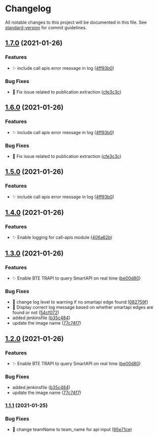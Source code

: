 # Changelog

All notable changes to this project will be documented in this file. See [standard-version](https://github.com/conventional-changelog/standard-version) for commit guidelines.

## [1.7.0](https://github.com/mokkapps/changelog-generator-demo/compare/v1.4.0...v1.7.0) (2021-01-26)


### Features

* :sparkles: include call apis error message in log ([4ff93b0](https://github.com/mokkapps/changelog-generator-demo/commits/4ff93b0362b31c06927e489bfd8a442b015d4bd3))


### Bug Fixes

* :bug: Fix issue related to publication extraction ([cfe3c3c](https://github.com/mokkapps/changelog-generator-demo/commits/cfe3c3c0366eef8962dccd8b810b0ec6abf5b067))

## [1.6.0](https://github.com/mokkapps/changelog-generator-demo/compare/v1.4.0...v1.6.0) (2021-01-26)


### Features

* :sparkles: include call apis error message in log ([4ff93b0](https://github.com/mokkapps/changelog-generator-demo/commits/4ff93b0362b31c06927e489bfd8a442b015d4bd3))


### Bug Fixes

* :bug: Fix issue related to publication extraction ([cfe3c3c](https://github.com/mokkapps/changelog-generator-demo/commits/cfe3c3c0366eef8962dccd8b810b0ec6abf5b067))

## [1.5.0](https://github.com/mokkapps/changelog-generator-demo/compare/v1.4.0...v1.5.0) (2021-01-26)


### Features

* :sparkles: include call apis error message in log ([4ff93b0](https://github.com/mokkapps/changelog-generator-demo/commits/4ff93b0362b31c06927e489bfd8a442b015d4bd3))

## [1.4.0](https://github.com/mokkapps/changelog-generator-demo/compare/v1.3.0...v1.4.0) (2021-01-26)


### Features

* :sparkles: Enable logging for call-apis module ([406a62b](https://github.com/mokkapps/changelog-generator-demo/commits/406a62b64e3cd0e1d961782f27e39485b90ded25))

## [1.3.0](https://github.com/mokkapps/changelog-generator-demo/compare/v1.1.1...v1.3.0) (2021-01-26)


### Features

* :sparkles: Enable BTE TRAPI to query SmartAPI on real time ([be00d80](https://github.com/mokkapps/changelog-generator-demo/commits/be00d804af9a93d1f84f4cbb968160c62fd3fbd2))


### Bug Fixes

* :bug: change log level to warning if no smartapi edge found ([082759f](https://github.com/mokkapps/changelog-generator-demo/commits/082759f0c5abc51e3a3b8f2700a82f2c4a86e60c))
* :bug: Display correct log message based on whether smartapi edges are found or not ([54cf072](https://github.com/mokkapps/changelog-generator-demo/commits/54cf0722076201bfeb617749986e478e552597b0))
* added jenkinsfile ([b35c484](https://github.com/mokkapps/changelog-generator-demo/commits/b35c48408872c4686120715daa3f7f4e146a72cc))
* update the image name ([77c74f7](https://github.com/mokkapps/changelog-generator-demo/commits/77c74f72e0d8505b26b7b95eb8ddb03bb19a9fbe))

## [1.2.0](https://github.com/mokkapps/changelog-generator-demo/compare/v1.1.1...v1.2.0) (2021-01-26)


### Features

* :sparkles: Enable BTE TRAPI to query SmartAPI on real time ([be00d80](https://github.com/mokkapps/changelog-generator-demo/commits/be00d804af9a93d1f84f4cbb968160c62fd3fbd2))


### Bug Fixes

* added jenkinsfile ([b35c484](https://github.com/mokkapps/changelog-generator-demo/commits/b35c48408872c4686120715daa3f7f4e146a72cc))
* update the image name ([77c74f7](https://github.com/mokkapps/changelog-generator-demo/commits/77c74f72e0d8505b26b7b95eb8ddb03bb19a9fbe))

### [1.1.1](https://github.com/mokkapps/changelog-generator-demo/compare/v3.6.11...v1.1.1) (2021-01-25)


### Bug Fixes

* :bug: change teamName to team_name for api input ([95e71ce](https://github.com/mokkapps/changelog-generator-demo/commits/95e71cef9f66c34a995dad8a57ffd249dde31971))
